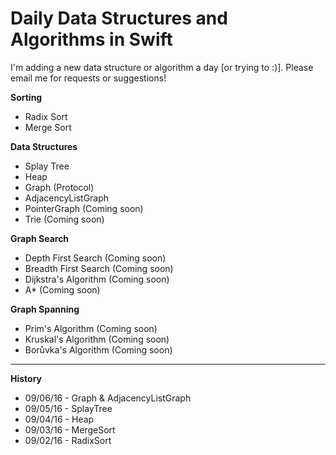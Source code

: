 # Daily Data Structures and Algorithms in Swift

I'm adding a new data structure or algorithm a day [or trying to :)]. Please email me for requests or suggestions!

**Sorting**
- Radix Sort
- Merge Sort
 
**Data Structures**
- Splay Tree
- Heap
- Graph (Protocol)
 - AdjacencyListGraph
 - PointerGraph (Coming soon)
- Trie (Coming soon)

**Graph Search**
- Depth First Search (Coming soon)
- Breadth First Search (Coming soon)
- Dijkstra's Algorithm (Coming soon)
- A* (Coming soon)

**Graph Spanning**
- Prim's Algorithm (Coming soon)
- Kruskal's Algorithm (Coming soon)
- Borůvka's Algorithm (Coming soon)

---

**History**
- 09/06/16 - Graph & AdjacencyListGraph
- 09/05/16 - SplayTree
- 09/04/16 - Heap
- 09/03/16 - MergeSort
- 09/02/16 - RadixSort
